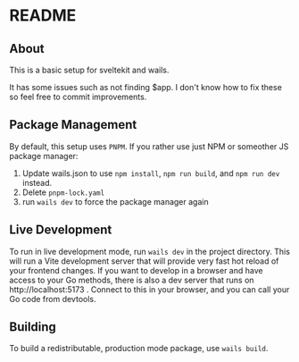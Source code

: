 # README

## About

This is a basic setup for sveltekit and wails. 

It has some issues such as not finding $app. I don't know how to fix these so feel free to commit improvements.

## Package Management

By default, this setup uses `PNPM`. If you rather use just NPM or someother JS package manager:
1. Update wails.json to use `npm install`, `npm run build`, and `npm run dev` instead.
2. Delete `pnpm-lock.yaml`
3. run `wails dev` to force the package manager again

## Live Development

To run in live development mode, run `wails dev` in the project directory. This will run a Vite development
server that will provide very fast hot reload of your frontend changes. If you want to develop in a browser
and have access to your Go methods, there is also a dev server that runs on http://localhost:5173 . Connect
to this in your browser, and you can call your Go code from devtools.

## Building

To build a redistributable, production mode package, use `wails build`.
